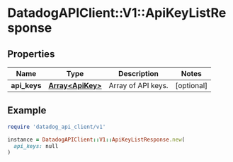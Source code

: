 # DatadogAPIClient::V1::ApiKeyListResponse

## Properties

| Name | Type | Description | Notes |
| ---- | ---- | ----------- | ----- |
| **api_keys** | [**Array&lt;ApiKey&gt;**](ApiKey.md) | Array of API keys. | [optional] |

## Example

```ruby
require 'datadog_api_client/v1'

instance = DatadogAPIClient::V1::ApiKeyListResponse.new(
  api_keys: null
)
```

